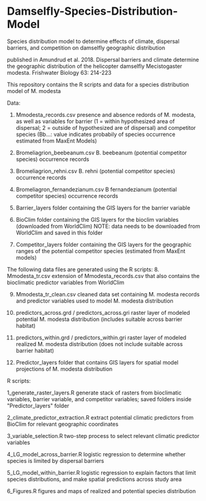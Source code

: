 # Damselfly-Species-Distribution-Model
Species distribution model to determine effects of climate, dispersal barriers, and competition on damselfly geographic distribution


published in Amundrud et al. 2018. Dispersal barriers and climate determine the geographic
distribution of the helicopter damselfly Mecistogaster modesta. Frishwater Biology 63: 214-223


This repository contains the R scripts and data for a species distribution model of M. modesta


Data:
1. Mmodesta_records.csv
presence and absence redords of M. modesta, as well as variables for barrier (1 = within hypothesized area of dispersal; 2 = outside of hypothesized are of dispersal) and competitor species (Bb...: value indicates probabily of species occurrence estimated from MaxEnt Models)
 
2. Bromeliagrion_beebeanum.csv
B. beebeanum (potential competitor species) occurrence records

3. Bromeliagrion_rehni.csv
B. rehni (potential competitor species) occurrence records

4. Bromeliagron_fernandezianum.csv
B fernandezianum (potential competitor species) occurrence records

5. Barrier_layers
folder containing the GIS layers for the barrier variable

6. BioClim
folder containing the GIS layers for the bioclim variables (downloaded from WorldClim)
NOTE: data needs to be downloaded from WorldClim and saved in this folder

7. Competitor_layers
folder containing the GIS layers for the geographic ranges of the potential competitor species (estimated from MaxEnt models)


The following data files are generated using the R scripts:
8. Mmodesta_tr.csv
extension of Mmodesta_records.csv that also contains the bioclimatic predictor variables from WorldClim

9. Mmodesta_tr_clean.csv
cleaned data set containing M. modesta records and predictor variables used to model M. modesta distribution

10. predictors_across.grd / predictors_across.gri
raster layer of modeled potential M. modesta distribution (includes suitable across barrier habitat)

11. predictors_within.grd / predictors_within.gri
raster layer of modeled realized M. modesta distribution (does not include suitable across barrier habitat)

12. Predictor_layers
folder that contains GIS layers for spatial model projections of M. modesta distribution



R scripts:

1_generate_raster_layers.R
generate stack of rasters from bioclimatic variables, barrier variable, and competitor variables; saved folders inside "Predictor_layers" folder

2_climate_predictor_extraction.R
extract potential climatic predictors from BioClim for relevant geographic coordinates

3_variable_selection.R
two-step process to select relevant climatic predictor variables

4_LG_model_across_barrier.R
logistic regression to determine whether species is limited by dispersal barriers

5_LG_model_within_barrier.R
logistic regression to explain factors that limit species distributions, and make spatial predictions across study area

6_Figures.R
figures and maps of realized and potential species distribution 



